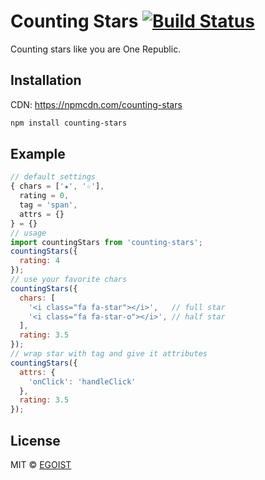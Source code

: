 # Counting Stars [![Build Status](https://img.shields.io/circleci/project/egoist/counting-stars/master.svg?style=flat-square)](https://circleci.com/gh/egoist/counting-stars/tree/master)

Counting stars like you are One Republic.

## Installation

CDN: https://npmcdn.com/counting-stars

```bash
npm install counting-stars
```

## Example

```javascript
// default settings
{ chars = ['★', '☆'],
  rating = 0,
  tag = 'span',
  attrs = {}
} = {}
// usage
import countingStars from 'counting-stars';
countingStars({
  rating: 4
});
// use your favorite chars
countingStars({
  chars: [
    '<i class="fa fa-star"></i>',   // full star
    '<i class="fa fa-star-o"></i>', // half star
  ],
  rating: 3.5
});
// wrap star with tag and give it attributes
countingStars({
  attrs: {
    'onClick': 'handleClick'
  },
  rating: 3.5
});
```

## License

MIT &copy; [EGOIST](https://github.com/egoist)
